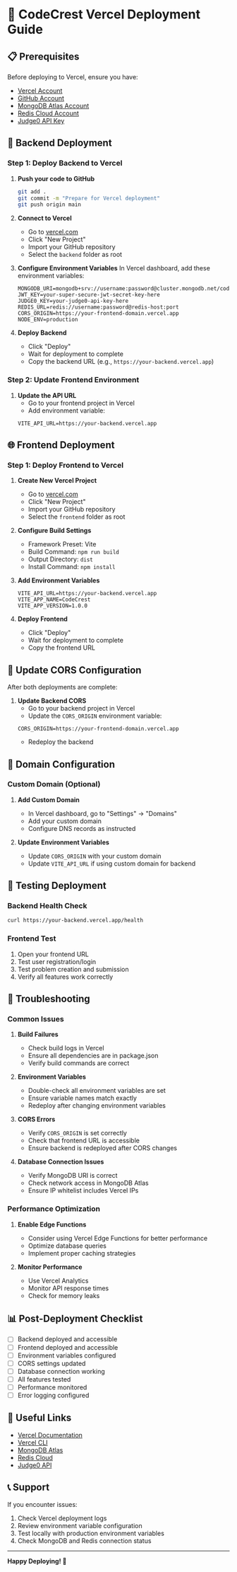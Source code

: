 # 🚀 CodeCrest Vercel Deployment Guide

## 📋 Prerequisites

Before deploying to Vercel, ensure you have:
- [Vercel Account](https://vercel.com/signup)
- [GitHub Account](https://github.com)
- [MongoDB Atlas Account](https://www.mongodb.com/atlas)
- [Redis Cloud Account](https://redis.com/try-free/)
- [Judge0 API Key](https://rapidapi.com/judge0-official/api/judge0-ce/)

## 🔧 Backend Deployment

### Step 1: Deploy Backend to Vercel

1. **Push your code to GitHub**
   ```bash
   git add .
   git commit -m "Prepare for Vercel deployment"
   git push origin main
   ```

2. **Connect to Vercel**
   - Go to [vercel.com](https://vercel.com)
   - Click "New Project"
   - Import your GitHub repository
   - Select the `backend` folder as root

3. **Configure Environment Variables**
   In Vercel dashboard, add these environment variables:
   ```
   MONGODB_URI=mongodb+srv://username:password@cluster.mongodb.net/codecrest
   JWT_KEY=your-super-secure-jwt-secret-key-here
   JUDGE0_KEY=your-judge0-api-key-here
   REDIS_URL=redis://username:password@redis-host:port
   CORS_ORIGIN=https://your-frontend-domain.vercel.app
   NODE_ENV=production
   ```

4. **Deploy Backend**
   - Click "Deploy"
   - Wait for deployment to complete
   - Copy the backend URL (e.g., `https://your-backend.vercel.app`)

### Step 2: Update Frontend Environment

1. **Update the API URL**
   - Go to your frontend project in Vercel
   - Add environment variable:
   ```
   VITE_API_URL=https://your-backend.vercel.app
   ```

## 🌐 Frontend Deployment

### Step 1: Deploy Frontend to Vercel

1. **Create New Vercel Project**
   - Go to [vercel.com](https://vercel.com)
   - Click "New Project"
   - Import your GitHub repository
   - Select the `frontend` folder as root

2. **Configure Build Settings**
   - Framework Preset: Vite
   - Build Command: `npm run build`
   - Output Directory: `dist`
   - Install Command: `npm install`

3. **Add Environment Variables**
   ```
   VITE_API_URL=https://your-backend.vercel.app
   VITE_APP_NAME=CodeCrest
   VITE_APP_VERSION=1.0.0
   ```

4. **Deploy Frontend**
   - Click "Deploy"
   - Wait for deployment to complete
   - Copy the frontend URL

## 🔄 Update CORS Configuration

After both deployments are complete:

1. **Update Backend CORS**
   - Go to your backend project in Vercel
   - Update the `CORS_ORIGIN` environment variable:
   ```
   CORS_ORIGIN=https://your-frontend-domain.vercel.app
   ```
   - Redeploy the backend

## 📱 Domain Configuration

### Custom Domain (Optional)

1. **Add Custom Domain**
   - In Vercel dashboard, go to "Settings" → "Domains"
   - Add your custom domain
   - Configure DNS records as instructed

2. **Update Environment Variables**
   - Update `CORS_ORIGIN` with your custom domain
   - Update `VITE_API_URL` if using custom domain for backend

## 🧪 Testing Deployment

### Backend Health Check
```bash
curl https://your-backend.vercel.app/health
```

### Frontend Test
1. Open your frontend URL
2. Test user registration/login
3. Test problem creation and submission
4. Verify all features work correctly

## 🚨 Troubleshooting

### Common Issues

1. **Build Failures**
   - Check build logs in Vercel
   - Ensure all dependencies are in package.json
   - Verify build commands are correct

2. **Environment Variables**
   - Double-check all environment variables are set
   - Ensure variable names match exactly
   - Redeploy after changing environment variables

3. **CORS Errors**
   - Verify `CORS_ORIGIN` is set correctly
   - Check that frontend URL is accessible
   - Ensure backend is redeployed after CORS changes

4. **Database Connection Issues**
   - Verify MongoDB URI is correct
   - Check network access in MongoDB Atlas
   - Ensure IP whitelist includes Vercel IPs

### Performance Optimization

1. **Enable Edge Functions**
   - Consider using Vercel Edge Functions for better performance
   - Optimize database queries
   - Implement proper caching strategies

2. **Monitor Performance**
   - Use Vercel Analytics
   - Monitor API response times
   - Check for memory leaks

## 📊 Post-Deployment Checklist

- [ ] Backend deployed and accessible
- [ ] Frontend deployed and accessible
- [ ] Environment variables configured
- [ ] CORS settings updated
- [ ] Database connection working
- [ ] All features tested
- [ ] Performance monitored
- [ ] Error logging configured

## 🔗 Useful Links

- [Vercel Documentation](https://vercel.com/docs)
- [Vercel CLI](https://vercel.com/docs/cli)
- [MongoDB Atlas](https://docs.atlas.mongodb.com/)
- [Redis Cloud](https://docs.redis.com/)
- [Judge0 API](https://rapidapi.com/judge0-official/api/judge0-ce/)

## 📞 Support

If you encounter issues:
1. Check Vercel deployment logs
2. Review environment variable configuration
3. Test locally with production environment variables
4. Check MongoDB and Redis connection status

---

**Happy Deploying! 🚀**
